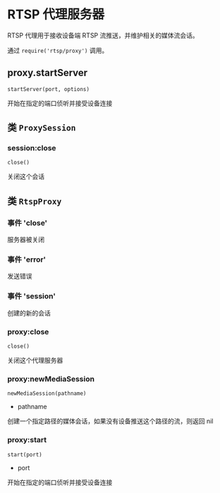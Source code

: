 # RTSP 代理服务器

RTSP 代理用于接收设备端 RTSP 流推送，并维护相关的媒体流会话。

通过 `require('rtsp/proxy')` 调用。

## proxy.startServer

    startServer(port, options)

开始在指定的端口侦听并接受设备连接

## 类 `ProxySession`

### session:close

    close()

关闭这个会话

## 类 `RtspProxy`

### 事件 'close'

服务器被关闭

### 事件 'error'

发送错误

### 事件 'session'

创建的新的会话

### proxy:close

    close()

关闭这个代理服务器

### proxy:newMediaSession

    newMediaSession(pathname)

- pathname

创建一个指定路径的媒体会话，如果没有设备推送这个路径的流，则返回 nil

### proxy:start

    start(port)

- port

开始在指定的端口侦听并接受设备连接
